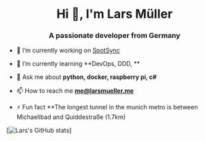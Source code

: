 <h1 align="center">Hi 👋, I'm Lars Müller</h1>
<h3 align="center">A passionate developer from Germany</h3>

- 🔭 I’m currently working on [SpotSync](https://github.com/larsjmueller/SpotSync)

- 🌱 I’m currently learning **DevOps, DDD, **

- 💬 Ask me about **python, docker, raspberry pi, c#**

- 📫 How to reach me **me@larsmueller.me**

- ⚡ Fun fact **The longest tunnel in the munich metro is between Michaelibad and Quiddestraße (1.7km)

[![Lars's GitHub stats](https://github-readme-stats.vercel.app/api?username=lrsmueller&theme=catppuccin_latte)]

